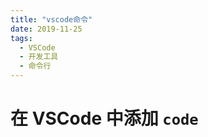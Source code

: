 ```yaml
---
title: "vscode命令"
date: 2019-11-25
tags:
  - VSCode
  - 开发工具
  - 命令行
---
```


# 在 VSCode 中添加 `code`